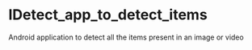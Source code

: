 # IDetect_app_to_detect_items
Android application to detect all the items present in an image or video

